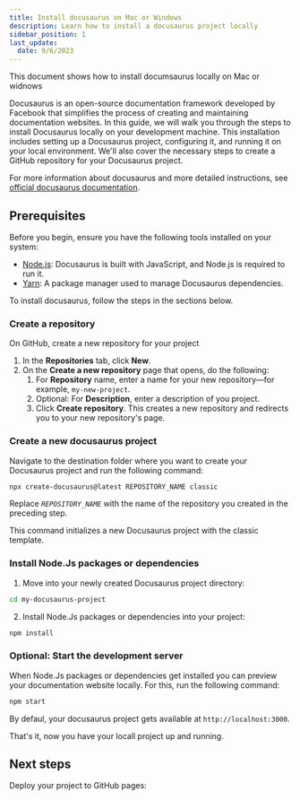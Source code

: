 ```yaml
---
title: Install docusaurus on Mac or Windows
description: Learn how to install a docusaurus project locally
sidebar_position: 1
last_update: 
  date: 9/6/2023
---
```


This document shows how to install documsaurus locally on Mac or widnows

Docusaurus is an open-source documentation framework developed by Facebook that simplifies the process of creating and maintaining documentation websites. In this guide, we will walk you through the steps to install Docusaurus locally on your development machine. This installation includes setting up a Docusaurus project, configuring it, and running it on your local environment. We'll also cover the necessary steps to create a GitHub repository for your Docusaurus project.

For more information about docusaurus and more detailed instructions, see [official docusaurus documentation](https://docusaurus.io/docs/2.1.0).

## Prerequisites

Before you begin, ensure you have the following tools installed on your system:

- [Node.js](https://nodejs.org/): Docusaurus is built with JavaScript, and Node.js is required to run it.
- [Yarn](https://yarnpkg.com/): A package manager used to manage Docusaurus dependencies.


To install docusaurus, follow the steps in the sections below.


### Create a repository

On GitHub, create a new repository for your project

1. In the **Repositories** tab, click **New**.
2. On the **Create a new repository** page that opens, do the following:
   1. For **Repository** name, enter a name for your new repository—for example, `my-new-project`.
   2. Optional: For **Description**, enter a description of you project.
   3. Click **Create repository**. This creates a new repository and redirects you to your new repository's page. 


### Create a new docusaurus project

Navigate to the destination folder where you want to create your Docusaurus project and run the following command:

```bash
npx create-docusaurus@latest REPOSITORY_NAME classic
```

Replace *`REPOSITORY_NAME`* with the name of the repository you created in the preceding step.

This command initializes a new Docusaurus project with the classic template.


### Install Node.Js packages or dependencies

1. Move into your newly created Docusaurus project directory:

```bash
cd my-docusaurus-project
```

2. Install Node.Js packages or dependencies into your project:

```bash
npm install
```


### Optional: Start the development server

When Node.Js packages or dependencies get installed you can preview your documentation website locally. For this, run the following command:

```bash
npm start
```

By defaul, your docusaurus project gets available at `http://localhost:3000`.

That's it, now you have your locall project up and running.

## Next steps

Deploy your project to GitHub pages:

